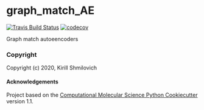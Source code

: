 graph_match_AE
==============================
[//]: # (Badges)
[![Travis Build Status](https://travis-ci.com/REPLACE_WITH_OWNER_ACCOUNT/graph_match_AE.svg?branch=master)](https://travis-ci.com/REPLACE_WITH_OWNER_ACCOUNT/graph_match_AE)
[![codecov](https://codecov.io/gh/REPLACE_WITH_OWNER_ACCOUNT/graph_match_AE/branch/master/graph/badge.svg)](https://codecov.io/gh/REPLACE_WITH_OWNER_ACCOUNT/graph_match_AE/branch/master)

Graph match autoeencoders

### Copyright

Copyright (c) 2020, Kirill Shmilovich


#### Acknowledgements
 
Project based on the 
[Computational Molecular Science Python Cookiecutter](https://github.com/molssi/cookiecutter-cms) version 1.1.
